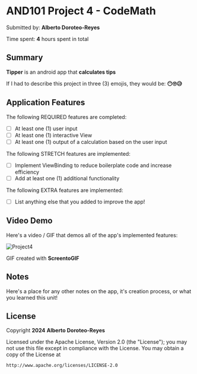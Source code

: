 <!-- (This is a comment) INSTRUCTIONS: Go through this page and fill out any **bolded** entries with their correct values.-->

# AND101 Project 4 - CodeMath

Submitted by: **Alberto Doroteo-Reyes**

Time spent: **4** hours spent in total

## Summary

**Tipper** is an android app that **calculates tips**

If I had to describe this project in three (3) emojis, they would be: **😶🙄😥**

## Application Features

<!-- (This is a comment) Please be sure to change the [ ] to [x] for any features you completed.  If a feature is not checked [x], you might miss the points for that item! -->

The following REQUIRED features are completed:

- [ ] At least one (1) user input
- [ ] At least one (1) interactive View
- [ ] At least one (1) output of a calculation based on the user input

The following STRETCH features are implemented:

- [ ] Implement ViewBinding to reduce boilerplate code and increase efficiency
- [ ] Add at least one (1) additional functionality

The following EXTRA features are implemented:

- [ ] List anything else that you added to improve the app!

## Video Demo

Here's a video / GIF that demos all of the app's implemented features:

![Project4](https://github.com/Betito45/MyProject4/assets/116847695/76a5c840-0c47-4d0e-be24-2234b2e85d57)


GIF created with **ScreentoGIF**

<!-- Recommended tools:
- [Kap](https://getkap.co/) for macOS
- [ScreenToGif](https://www.screentogif.com/) for Windows
- [peek](https://github.com/phw/peek) for Linux. -->

## Notes

Here's a place for any other notes on the app, it's creation process, or what you learned this unit!

## License

Copyright **2024** **Alberto Doroteo-Reyes**

Licensed under the Apache License, Version 2.0 (the "License");
you may not use this file except in compliance with the License.
You may obtain a copy of the License at

    http://www.apache.org/licenses/LICENSE-2.0
